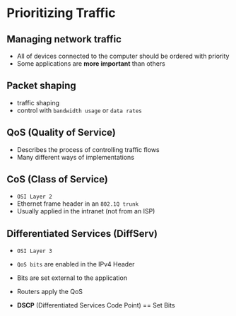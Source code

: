 # Prioritizing Traffic

## Managing network traffic
- All of devices connected to the computer should be ordered with priority
- Some applications are **more important** than others

## Packet shaping
- traffic shaping
- control with `bandwidth usage` or `data rates`


## QoS (Quality of Service)
- Describes the process of controlling traffic flows
- Many different ways of implementations

## CoS (Class of Service)
- `OSI Layer 2`
- Ethernet frame header in an `802.1Q trunk`
- Usually applied in the intranet (not from an ISP)

## Differentiated Services (DiffServ)
- `OSI Layer 3`
- `QoS bits` are enabled in the IPv4 Header
- Bits are set external to the application
- Routers apply the QoS

- **DSCP** (Differentiated Services Code Point) == Set Bits
